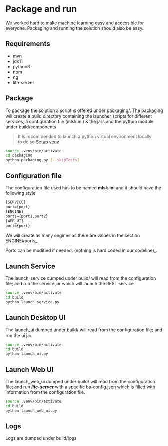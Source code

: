 # Package and run

We worked hard to make machine learning easy and accessible for everyone. Packaging and running the solution should also be easy.

## Requirements

- mvn
- jdk11
- python3
- npm
- ng
- lite-server

## Package

To package the solution a script is offered under packaging/.
The packaging will create a build directory containing the launcher scripts for different services, a configuration file (mlsk.ini) & the jars and the python module under build/components

> It is recommended to launch a python virtual environment locally \
> to do so [Setup venv](./Engine.md#Setup-Python-Environment)


```bash
source .venv/bin/activate
cd packaging
python packaging.py [--skipTests]
```

## Configuration file

The configuration file used has to be named **mlsk.ini** and it should have the following style.

```txt
[SERVICE]
port={port}
[ENGINE]
ports={port1,port2}
[WEB_UI]
port={port}
```

We will create as many engines as there are values in the section ENGINE#ports_.

Ports can be modified if needed. (nothing is hard coded in our codeline)_.

## Launch Service

The launch_service dumped under build/ will read from the configuration file; and run the service jar which will launch the REST service

```bash
source .venv/bin/activate
cd build
python launch_service.py
```

## Launch Desktop UI

The launch_ui dumped under build/ will read from the configuration file; and run the ui jar.

```bash
source .venv/bin/activate
cd build
python launch_ui.py
```

## Launch Web UI

The launch_web_ui dumped under build/ will read from the configuration file; and run **_lite-server_** with a specific bs-config.json which is filled with information from the configuration file.

```bash
source .venv/bin/activate
cd build
python launch_web_ui.py
```

## Logs

Logs are dumped under build/logs
